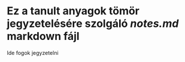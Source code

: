 # Ez a tanult anyagok tömör jegyzetelésére szolgáló **_notes.md_** markdown fájl

Ide fogok jegyzetelni